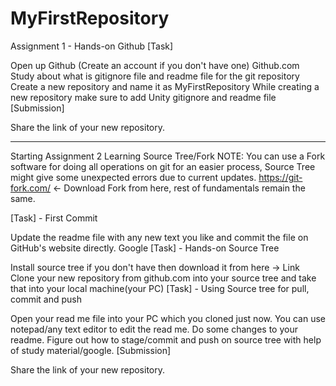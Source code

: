 # MyFirstRepository
 Assignment 1 - Hands-on Github
[Task]

Open up Github (Create an account if you don't have one) Github.com
Study about what is gitignore file and readme file for the git repository
Create a new repository and name it as MyFirstRepository
While creating a new repository make sure to add Unity gitignore and readme file
[Submission]

Share the link of your new repository.

---------------------------------------------------------------------------------
Starting Assignment 2  Learning Source Tree/Fork
NOTE: You can use a Fork software for doing all operations on git for an easier process, Source Tree might give some unexpected errors due to current updates. https://git-fork.com/ ← Download Fork from here, rest of fundamentals remain the same.

[Task] - First Commit

Update the readme file with any new text you like and commit the file on GitHub's website directly.
Google
[Task] - Hands-on Source Tree

Install source tree if you don't have then download it from here → Link
Clone your new repository from github.com into your source tree and take that into your local machine(your PC)
[Task] - Using Source tree for pull, commit and push

Open your read me file into your PC which you cloned just now. You can use notepad/any text editor to edit the read me.
Do some changes to your readme.
Figure out how to stage/commit and push on source tree with help of study material/google.
[Submission]

Share the link of your new repository.
